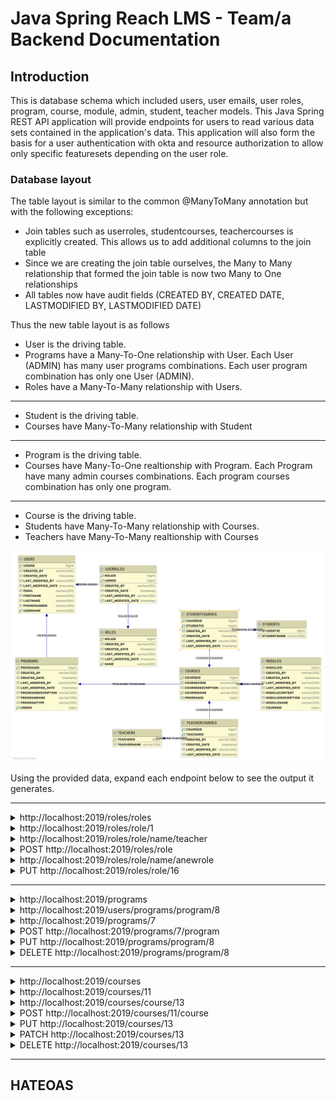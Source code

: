 # Java Spring Reach LMS - Team/a Backend Documentation

## Introduction

This is database schema which included users, user emails, user roles, program, course, module, admin, student, teacher models. This Java Spring REST API application will provide endpoints for users to read various data sets contained in the application's data. This application will also form the basis for a user authentication with okta and resource authorization to allow only specific featuresets depending on the user role.

### Database layout

The table layout is similar to the common @ManyToMany annotation but with the following exceptions:

* Join tables such as userroles, studentcourses, teachercourses is explicitly created. This allows us to add additional columns to the join table
* Since we are creating the join table ourselves, the Many to Many relationship that formed the join table is now two Many to One relationships
* All tables now have audit fields (CREATED BY, CREATED DATE, LASTMODIFIED BY, LASTMODIFIED DATE)

Thus the new table layout is as follows

* User is the driving table.
* Programs have a Many-To-One relationship with User. Each User (ADMIN) has many user programs combinations. Each user program combination has only one User (ADMIN).
* Roles have a Many-To-Many relationship with Users.
---------

* Student is the driving table.
* Courses have Many-To-Many relationship with Student
-------

* Program is the driving table.
* Courses have Many-To-One realtionship with Program. Each Program have many admin courses combinations. Each program courses combination has only one program.

------
* Course is the driving table.
* Students have Many-To-Many relationship with Courses.
* Teachers have Many-To-Many realtionship with Courses

![Image of Database Layout](usersfinaldb.png)

Using the provided data, expand each endpoint below to see the output it generates.

---

<details>
<summary>http://localhost:2019/roles/roles</summary>

```JSON
[
    {
        "roleid": 1,
        "name": "ADMIN",
        "users": [
            {
                "user": {
                    "userid": 4,
                    "username": "llama001@maildrop.cc",
                    "email": "llama001@email.com",
                    "firstname": "llama",
                    "lastname": "001",
                    "phonenumber": "(987)654-3210",
                    "programs": []
                }
            },
            {
                "user": {
                    "userid": 7,
                    "username": "llama007@maildrop.cc",
                    "email": null,
                    "firstname": null,
                    "lastname": null,
                    "phonenumber": null,
                    "programs": []
                }
            }
        ]
    },
    {
        "roleid": 2,
        "name": "TEACHER",
        "users": [
            {
                "user": {
                    "userid": 6,
                    "username": "barnbarn@maildrop.cc",
                    "email": "barnbarn@maildrop.cc",
                    "firstname": "barnbarn",
                    "lastname": "teacher",
                    "phonenumber": "(987)665-4423",
                    "programs": []
                }
            }
        ]
    },
    {
        "roleid": 3,
        "name": "STUDENT",
        "users": []
    }
]
```

</details>

<details>
<summary>http://localhost:2019/roles/role/1</summary>

```JSON
{
    "roleid": 1,
    "name": "ADMIN",
    "users": [
        {
            "user": {
                "userid": 4,
                "username": "llama001@maildrop.cc",
                "email": "llama001@email.com",
                "firstname": "llama",
                "lastname": "001",
                "phonenumber": "(987)654-3210",
                "programs": []
            }
        },
        {
            "user": {
                "userid": 7,
                "username": "llama007@maildrop.cc",
                "email": null,
                "firstname": null,
                "lastname": null,
                "phonenumber": null,
                "programs": []
            }
        }
    ]
}
```

</details>

<details>
<summary>http://localhost:2019/roles/role/name/teacher</summary>

```JSON
{
    "roleid": 2,
    "name": "TEACHER",
    "users": [
        {
            "user": {
                "userid": 6,
                "username": "barnbarn@maildrop.cc",
                "email": "barnbarn@maildrop.cc",
                "firstname": "barnbarn",
                "lastname": "teacher",
                "phonenumber": "(987)665-4423",
                "programs": []
            }
        }
    ]
}
```

</details>

<details>
<summary>POST http://localhost:2019/roles/role</summary>

DATA

```JSON
{
    "name" : "ANewRole"
}
```

OUTPUT

```TEXT
Status CREATED

Location Header: http://localhost:2019/roles/role/16
```

</details>

<details>
<summary>http://localhost:2019/roles/role/name/anewrole</summary>

```JSON
{
    "roleid": 16,
    "name": "ANEWROLE",
    "users": []
}
```

</details>

<details>
<summary>PUT http://localhost:2019/roles/role/16</summary>

DATA

```JSON
{
    "name" : "ANewRole"
}
```

OUTPUT

```TEXT
Status OK
```

</details>

---

<details>
<summary>http://localhost:2019/programs</summary>

```JSON
[
    {
        "programid": 11,
        "programname": "FOR A NEW WAY",
        "programtype": "K13",
        "programdescription": "THERE IS A WAY",
        "courses": [
            {
                "courseid": 12,
                "coursename": "asdsadasa",
                "coursecode": "adsasdassaa",
                "coursedescription": "sdasdASAsdsd",
                "students": [],
                "teachers": [],
                "modules": []
            }
        ],
        "user": {
            "userid": 10,
            "username": "llama007@maildrop.cc",
            "email": null,
            "firstname": null,
            "lastname": null,
            "phonenumber": null,
            "roles": [
                {
                    "role": {
                        "roleid": 1,
                        "name": "ADMIN"
                    }
                }
            ]
        }
    }
]
```

</details>

<details>
<summary>http://localhost:2019/users/programs/program/8</summary>     [7 is the {programid}]

```JSON
{
    "programid": 8,
    "programname": "FOR A NEW WAY",
    "programtype": "K13",
    "programdescription": "THERE IS A WAY",
    "courses": [
        {
            "courseid": 9,
            "coursename": "asdsadasa",
            "coursecode": "adsasdassaa",
            "coursedescription": "sdasdASAsdsd",
            "students": [],
            "teachers": [],
            "modules": []
        },
        {
            "courseid": 10,
            "coursename": "Eng_Course",
            "coursecode": "ENG____12",
            "coursedescription": "Practice english speaking, reading and writing skills",
            "students": [],
            "teachers": [],
            "modules": []
        }
    ],
    "user": {
        "userid": 7,
        "username": "llama007@maildrop.cc",
        "email": null,
        "firstname": null,
        "lastname": null,
        "phonenumber": null,
        "roles": [
            {
                "role": {
                    "roleid": 1,
                    "name": "ADMIN"
                }
            }
        ]
    }
}
```

</details>


<details>
<summary>http://localhost:2019/programs/7</summary>    (7 is the {userid})

```JSON
[
    {
        "programid": 8,
        "programname": "FOR A NEW WAY",
        "programtype": "K13",
        "programdescription": "THERE IS A WAY",
        "courses": [
            {
                "courseid": 9,
                "coursename": "asdsadasa",
                "coursecode": "adsasdassaa",
                "coursedescription": "sdasdASAsdsd",
                "students": [],
                "teachers": [],
                "modules": []
            },
            {
                "courseid": 10,
                "coursename": "Eng_Course",
                "coursecode": "ENG____12",
                "coursedescription": "Practice english speaking, reading and writing skills",
                "students": [],
                "teachers": [],
                "modules": []
            }
        ],
        "user": {
            "userid": 7,
            "username": "llama007@maildrop.cc",
            "email": null,
            "firstname": null,
            "lastname": null,
            "phonenumber": null,
            "roles": [
                {
                    "role": {
                        "roleid": 1,
                        "name": "ADMIN"
                    }
                }
            ]
        }
    }
]
```

</details>

<details>
<summary>POST http://localhost:2019/programs/7/program</summary>      (7 being the userid)

DATA

```JSON
{       "programname": "FOR A NEW WAY",
        "programtype": "K12",
        "programdescription": "THERE IS A WAY"
 }
```

OUTPUT

```TEXT
{
    "programid": 8,
    "programname": "FOR A NEW WAY",
    "programtype": "K13",
    "programdescription": "THERE IS A WAY",
    "courses": [],
    "user": {
        "userid": 7,
        "username": "llama007@maildrop.cc",
        "email": null,
        "firstname": null,
        "lastname": null,
        "phonenumber": null,
        "roles": [
            {
                "role": {
                    "roleid": 1,
                    "name": "ADMIN"
                }
            }
        ]
    }
}

Location Header: http://localhost:2019/users/user/9
Status 201 Created
```

</details>


<details>
<summary>PUT http://localhost:2019/programs/program/8</summary>    (8 being the programid)

DATA

```JSON
{
      "programname": "programname-changed"
}
```

OUTPUT

```TEXT
No Body Data

Status OK
```

</details>


</details>

<details>

<summary>DELETE http://localhost:2019/programs/program/8</summary>   (8 being the programid)

```TEXT
No Body Data

Status No Content (204)
```

</details>

----

<details>
<summary>http://localhost:2019/courses</summary>

```JSON
[
    {
        "courseid": 12,
        "coursename": "Eng_Course",
        "coursecode": "ENG____12",
        "coursedescription": "Practice english speaking, reading and writing skills",
        "program": {
            "programid": 11,
            "programname": "FOR A NEW WAY",
            "programtype": "K13",
            "programdescription": "THERE IS A WAY",
            "user": {
                "userid": 7,
                "username": "llama007@maildrop.cc",
                "email": null,
                "firstname": null,
                "lastname": null,
                "phonenumber": null,
                "roles": [
                    {
                        "role": {
                            "roleid": 1,
                            "name": "ADMIN"
                        }
                    }
                ]
            },
        },
        "students": [],
        "teachers": [],
        "modules": []
    },
    {
        "courseid": 13,
        "coursename": "Maths",
        "coursecode": "Math____12",
        "coursedescription": "Practice english algorithms, arithmetic expressions and geometry",
        "program": {
            "programid": 11,
            "programname": "FOR A NEW WAY",
            "programtype": "K13",
            "programdescription": "THERE IS A WAY",
            "user": {
                "userid": 7,
                "username": "llama007@maildrop.cc",
                "email": null,
                "firstname": null,
                "lastname": null,
                "phonenumber": null,
                "roles": [
                    {
                        "role": {
                            "roleid": 1,
                            "name": "ADMIN"
                        }
                    }
                ]
            },
        },
        "students": [],
        "teachers": [],
        "modules": []
    }
]
```

</details>

<details>
<summary>http://localhost:2019/courses/11</summary>     [11 is the {programid}]

```JSON
[
    {
        "courseid": 12,
        "coursename": "Eng_Course",
        "coursecode": "ENG____12",
        "coursedescription": "Practice english speaking, reading and writing skills",
        "program": {
            "programid": 11,
            "programname": "FOR A NEW WAY",
            "programtype": "K13",
            "programdescription": "THERE IS A WAY",
            "user": {
                "userid": 7,
                "username": "llama007@maildrop.cc",
                "email": null,
                "firstname": null,
                "lastname": null,
                "phonenumber": null,
                "roles": [
                    {
                        "role": {
                            "roleid": 1,
                            "name": "ADMIN"
                        }
                    }
                ]
            },
        },
        "students": [],
        "teachers": [],
        "modules": []
    },
    {
        "courseid": 13,
        "coursename": "Maths",
        "coursecode": "Math____12",
        "coursedescription": "Practice english algorithms, arithmetic expressions and geometry",
        "program": {
            "programid": 11,
            "programname": "FOR A NEW WAY",
            "programtype": "K13",
            "programdescription": "THERE IS A WAY",
            "user": {
                "userid": 7,
                "username": "llama007@maildrop.cc",
                "email": null,
                "firstname": null,
                "lastname": null,
                "phonenumber": null,
                "roles": [
                    {
                        "role": {
                            "roleid": 1,
                            "name": "ADMIN"
                        }
                    }
                ]
            },
        },
        "students": [],
        "teachers": [],
        "modules": []
    }
]
```

</details>


<details>
<summary>http://localhost:2019/courses/course/13</summary>    (13 is the {courseid})

```JSON
{
    "courseid": 13,
    "coursename": "Maths",
    "coursecode": "Math____12",
    "coursedescription": "Practice english algorithms, arithmetic expressions and geometry",
    "program": {
        "programid": 11,
        "programname": "FOR A NEW WAY",
        "programtype": "K13",
        "programdescription": "THERE IS A WAY",
        "user": {
            "userid": 7,
            "username": "llama007@maildrop.cc",
            "email": null,
            "firstname": null,
            "lastname": null,
            "phonenumber": null,
            "roles": [
                {
                    "role": {
                        "roleid": 1,
                        "name": "ADMIN"
                    }
                }
            ]
        },
    },
    "students": [],
    "teachers": [],
    "modules": []
}
```

</details>


<details>
<summary>POST http://localhost:2019/courses/11/course</summary>

DATA

```JSON
{ 
  "coursename": "Maths", **REQUIRED**
  "coursecode": "Math____12",   **REQUIRED**
  "coursedescription": "Practice english algorithms, arithmetic expressions and geometry"
}
```

OUTPUT

```TEXT
{
    "courseid": 13,
    "coursename": "Maths",
    "coursecode": "Math____12",
    "coursedescription": "Practice english algorithms, arithmetic expressions and geometry",
    "program": {
        "programid": 11,
        "programname": "FOR A NEW WAY",
        "programtype": "K13",
        "programdescription": "THERE IS A WAY",
        "user": {
            "userid": 7,
            "username": "llama007@maildrop.cc",
            "email": null,
            "firstname": null,
            "lastname": null,
            "phonenumber": null,
            "roles": [
                {
                    "role": {
                        "roleid": 1,
                        "name": "ADMIN"
                    }
                }
            ]
        }
    },
    "students": [],
    "teachers": [],
    "modules": []
}

Location Header: http://localhost:2019/courses/11/course/13
Status 201 Created
```

</details>


<details>
<summary>PUT http://localhost:2019/courses/13</summary>  (13 being the courseid)

DATA

```JSON
{
      "coursename": "coursename-changed"
}
```

OUTPUT

```TEXT
No Body Data

Status OK
```

</details>

<details>
<summary>PATCH http://localhost:2019/courses/13</summary>  (13 being the courseid)

DATA

```JSON
{
      "coursename": "coursenamewithpatch-changed"
}
```

OUTPUT

```TEXT
No Body Data

Status OK
```

</details>


</details>

<details>

<summary>DELETE http://localhost:2019/courses/13</summary>   (7 being the programid)

```TEXT
No Body Data

Status No Content (204)
```

</details>


----

## HATEOAS

